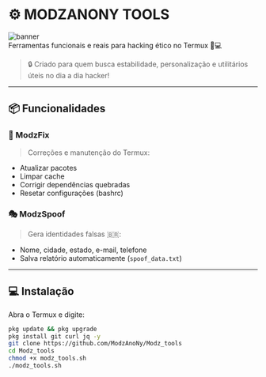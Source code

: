 # ⚙️ MODZANONY TOOLS

![banner](https://img.shields.io/badge/Made%20by-ModzAnoNy-green?style=for-the-badge)  
Ferramentas funcionais e reais para hacking ético no Termux 📱💻

> 🔒 Criado para quem busca estabilidade, personalização e utilitários úteis no dia a dia hacker!

---

## 📦 Funcionalidades

### 🔧 ModzFix
> Correções e manutenção do Termux:
- Atualizar pacotes
- Limpar cache
- Corrigir dependências quebradas
- Resetar configurações (bashrc)

### 🎭 ModzSpoof
> Gera identidades falsas 🇧🇷:
- Nome, cidade, estado, e-mail, telefone
- Salva relatório automaticamente (`spoof_data.txt`)

---

## 💻 Instalação

Abra o Termux e digite:

```bash
pkg update && pkg upgrade
pkg install git curl jq -y
git clone https://github.com/ModzAnoNy/Modz_tools
cd Modz_tools
chmod +x modz_tools.sh
./modz_tools.sh
